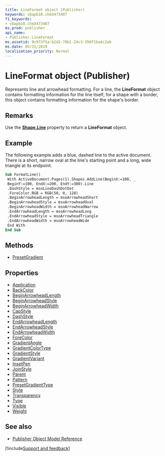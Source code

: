 ```yaml
---
title: LineFormat object (Publisher)
keywords: vbapb10.chm3473407
f1_keywords:
- vbapb10.chm3473407
ms.prod: publisher
api_name:
- Publisher.LineFormat
ms.assetid: 9c973f5a-b2d2-78b1-24c3-350f1ba4c2ab
ms.date: 05/31/2019
localization_priority: Normal
---
```



# LineFormat object (Publisher)

Represents line and arrowhead formatting. For a line, the **LineFormat** object contains formatting information for the line itself; for a shape with a border, this object contains formatting information for the shape's border.

## Remarks

Use the **[Shape.Line](Publisher.Shape.Line.md)** property to return a **LineFormat** object. 
 
## Example

The following example adds a blue, dashed line to the active document. There is a short, narrow oval at the line's starting point and a long, wide triangle at its endpoint.
 
```vb
Sub FormatLine() 
 With ActiveDocument.Pages(1).Shapes.AddLine(BeginX:=100, _ 
 BeginY:=100, EndX:=200, EndY:=300).Line 
 .DashStyle = msoLineDashDotDot 
 .ForeColor.RGB = RGB(50, 0, 128) 
 .BeginArrowheadLength = msoArrowheadShort 
 .BeginArrowheadStyle = msoArrowheadOval 
 .BeginArrowheadWidth = msoArrowheadNarrow 
 .EndArrowheadLength = msoArrowheadLong 
 .EndArrowheadStyle = msoArrowheadTriangle 
 .EndArrowheadWidth = msoArrowheadWide 
 End With 
End Sub
```


## Methods

- [PresetGradient](Publisher.lineformat.presetgradient.md)

## Properties

- [Application](Publisher.LineFormat.Application.md)
- [BackColor](Publisher.LineFormat.BackColor.md)
- [BeginArrowheadLength](Publisher.LineFormat.BeginArrowheadLength.md)
- [BeginArrowheadStyle](Publisher.LineFormat.BeginArrowheadStyle.md)
- [BeginArrowheadWidth](Publisher.LineFormat.BeginArrowheadWidth.md)
- [CapStyle](Publisher.lineformat.capstyle.md)
- [DashStyle](Publisher.LineFormat.DashStyle.md)
- [EndArrowheadLength](Publisher.LineFormat.EndArrowheadLength.md)
- [EndArrowheadStyle](Publisher.LineFormat.EndArrowheadStyle.md)
- [EndArrowheadWidth](Publisher.LineFormat.EndArrowheadWidth.md)
- [ForeColor](Publisher.LineFormat.ForeColor.md)
- [GradientAngle](Publisher.lineformat.gradientangle.md)
- [GradientColorType](Publisher.lineformat.gradientcolortype.md)
- [GradientStyle](Publisher.lineformat.gradientstyle.md)
- [GradientVariant](Publisher.lineformat.gradientvariant.md)
- [InsetPen](Publisher.LineFormat.InsetPen.md)
- [JoinStyle](Publisher.lineformat.joinstyle.md)
- [Parent](Publisher.LineFormat.Parent.md)
- [Pattern](Publisher.LineFormat.Pattern.md)
- [PresetGradientType](Publisher.lineformat.presetgradienttype.md)
- [Style](Publisher.LineFormat.Style.md)
- [Transparency](Publisher.lineformat.transparency.md)
- [Type](Publisher.lineformat.type.md)
- [Visible](Publisher.LineFormat.Visible.md)
- [Weight](Publisher.LineFormat.Weight.md)

## See also

- [Publisher Object Model Reference](overview/publisher/object-model.md)



[!include[Support and feedback](~/includes/feedback-boilerplate.md)]